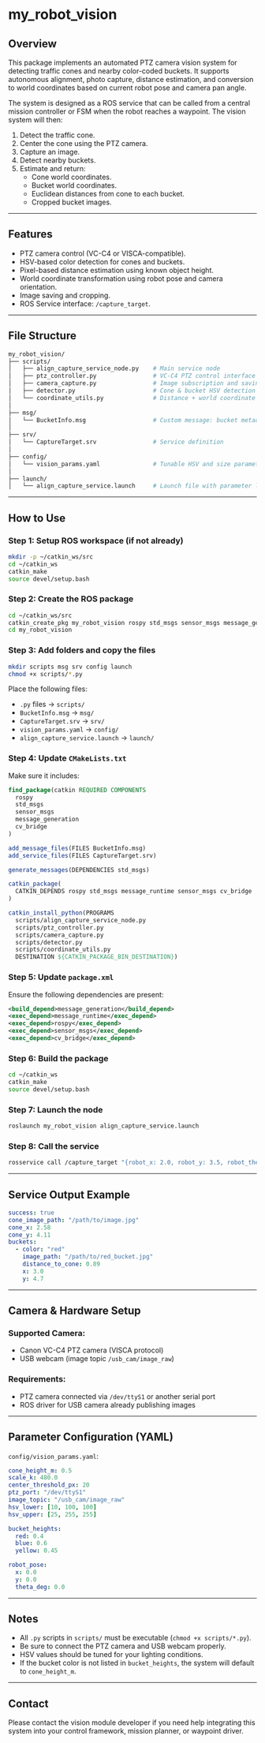 # my_robot_vision

## Overview
This package implements an automated PTZ camera vision system for detecting traffic cones and nearby color-coded buckets. It supports autonomous alignment, photo capture, distance estimation, and conversion to world coordinates based on current robot pose and camera pan angle.

The system is designed as a ROS service that can be called from a central mission controller or FSM when the robot reaches a waypoint. The vision system will then:

1. Detect the traffic cone.
2. Center the cone using the PTZ camera.
3. Capture an image.
4. Detect nearby buckets.
5. Estimate and return:
   - Cone world coordinates.
   - Bucket world coordinates.
   - Euclidean distances from cone to each bucket.
   - Cropped bucket images.

---

## Features
- PTZ camera control (VC-C4 or VISCA-compatible).
- HSV-based color detection for cones and buckets.
- Pixel-based distance estimation using known object height.
- World coordinate transformation using robot pose and camera orientation.
- Image saving and cropping.
- ROS Service interface: `/capture_target`.

---

## File Structure
```bash
my_robot_vision/
├── scripts/
│   ├── align_capture_service_node.py    # Main service node
│   ├── ptz_controller.py                # VC-C4 PTZ control interface
│   ├── camera_capture.py                # Image subscription and saving
│   ├── detector.py                      # Cone & bucket HSV detection
│   └── coordinate_utils.py              # Distance + world coordinate transform
│
├── msg/
│   └── BucketInfo.msg                   # Custom message: bucket metadata
│
├── srv/
│   └── CaptureTarget.srv                # Service definition
│
├── config/
│   └── vision_params.yaml               # Tunable HSV and size parameters
│
├── launch/
│   └── align_capture_service.launch     # Launch file with parameter loading
```

---

## How to Use

### Step 1: Setup ROS workspace (if not already)
```bash
mkdir -p ~/catkin_ws/src
cd ~/catkin_ws
catkin_make
source devel/setup.bash
```

### Step 2: Create the ROS package
```bash
cd ~/catkin_ws/src
catkin_create_pkg my_robot_vision rospy std_msgs sensor_msgs message_generation cv_bridge
cd my_robot_vision
```

### Step 3: Add folders and copy the files
```bash
mkdir scripts msg srv config launch
chmod +x scripts/*.py
```
Place the following files:
- `.py` files → `scripts/`
- `BucketInfo.msg` → `msg/`
- `CaptureTarget.srv` → `srv/`
- `vision_params.yaml` → `config/`
- `align_capture_service.launch` → `launch/`

### Step 4: Update `CMakeLists.txt`
Make sure it includes:
```cmake
find_package(catkin REQUIRED COMPONENTS
  rospy
  std_msgs
  sensor_msgs
  message_generation
  cv_bridge
)

add_message_files(FILES BucketInfo.msg)
add_service_files(FILES CaptureTarget.srv)

generate_messages(DEPENDENCIES std_msgs)

catkin_package(
  CATKIN_DEPENDS rospy std_msgs message_runtime sensor_msgs cv_bridge
)

catkin_install_python(PROGRAMS
  scripts/align_capture_service_node.py
  scripts/ptz_controller.py
  scripts/camera_capture.py
  scripts/detector.py
  scripts/coordinate_utils.py
  DESTINATION ${CATKIN_PACKAGE_BIN_DESTINATION})
```

### Step 5: Update `package.xml`
Ensure the following dependencies are present:
```xml
<build_depend>message_generation</build_depend>
<exec_depend>message_runtime</exec_depend>
<exec_depend>rospy</exec_depend>
<exec_depend>sensor_msgs</exec_depend>
<exec_depend>cv_bridge</exec_depend>
```

### Step 6: Build the package
```bash
cd ~/catkin_ws
catkin_make
source devel/setup.bash
```

### Step 7: Launch the node
```bash
roslaunch my_robot_vision align_capture_service.launch
```

### Step 8: Call the service
```bash
rosservice call /capture_target "{robot_x: 2.0, robot_y: 3.5, robot_theta_deg: 45.0}"
```

---

## Service Output Example
```yaml
success: true
cone_image_path: "/path/to/image.jpg"
cone_x: 2.58
cone_y: 4.11
buckets:
  - color: "red"
    image_path: "/path/to/red_bucket.jpg"
    distance_to_cone: 0.89
    x: 3.0
    y: 4.7
```

---

## Camera & Hardware Setup

### Supported Camera:
- Canon VC-C4 PTZ camera (VISCA protocol)
- USB webcam (image topic `/usb_cam/image_raw`)

### Requirements:
- PTZ camera connected via `/dev/ttyS1` or another serial port
- ROS driver for USB camera already publishing images

---

## Parameter Configuration (YAML)
`config/vision_params.yaml`:
```yaml
cone_height_m: 0.5
scale_k: 480.0
center_threshold_px: 20
ptz_port: "/dev/ttyS1"
image_topic: "/usb_cam/image_raw"
hsv_lower: [10, 100, 100]
hsv_upper: [25, 255, 255]

bucket_heights:
  red: 0.4
  blue: 0.6
  yellow: 0.45

robot_pose:
  x: 0.0
  y: 0.0
  theta_deg: 0.0
```

---

## Notes
- All `.py` scripts in `scripts/` must be executable (`chmod +x scripts/*.py`).
- Be sure to connect the PTZ camera and USB webcam properly.
- HSV values should be tuned for your lighting conditions.
- If the bucket color is not listed in `bucket_heights`, the system will default to `cone_height_m`.

---

## Contact
Please contact the vision module developer if you need help integrating this system into your control framework, mission planner, or waypoint driver.

